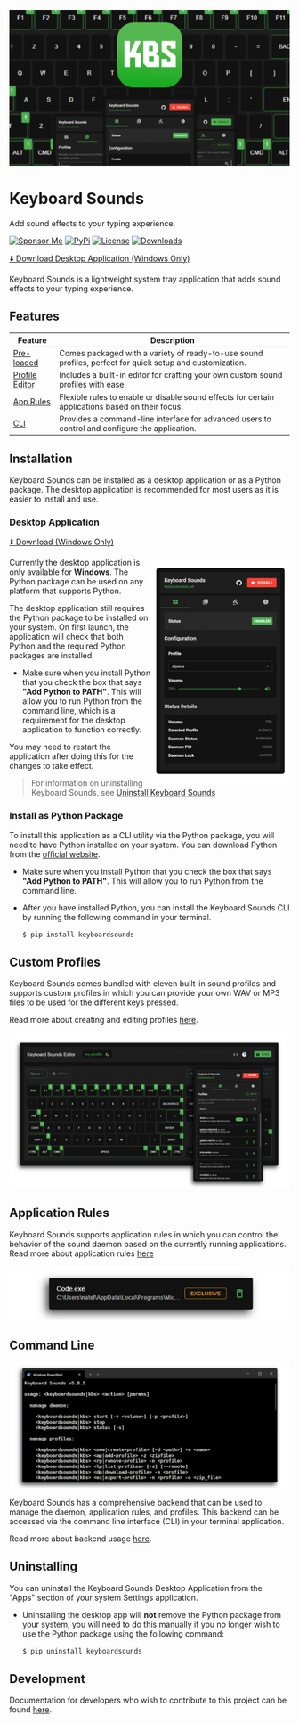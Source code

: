 ![Banner](./banner.png)

# Keyboard Sounds

Add sound effects to your typing experience.

[![Sponsor Me](https://img.shields.io/badge/%F0%9F%92%B8-Sponsor%20Me!-blue)](https://github.com/sponsors/nathan-fiscaletti)
[![PyPi](https://badge.fury.io/py/keyboardsounds.svg)](https://badge.fury.io/py/keyboardsounds)
[![License](https://img.shields.io/github/license/nathan-fiscaletti/keyboardsounds.svg)](https://github.com/nathan-fiscaletti/keyboardsounds/blob/master/LICENSE)
[![Downloads](https://static.pepy.tech/badge/keyboardsounds)](https://pepy.tech/project/keyboardsounds)

[⬇️ Download Desktop Application (Windows Only)](https://github.com/nathan-fiscaletti/keyboardsounds/releases/latest)

Keyboard Sounds is a lightweight system tray application that adds sound effects to your typing experience.

## Features

| Feature                        | Description                                                                                     |
|--------------------------------|-------------------------------------------------------------------------------------------------|
| [Pre-loaded](./keyboardsounds/profiles)        | Comes packaged with a variety of ready-to-use sound profiles, perfect for quick setup and customization. |
| [Profile Editor](#custom-profiles) | Includes a built-in editor for crafting your own custom sound profiles with ease.              |
| [App Rules](#application-rules)     | Flexible rules to enable or disable sound effects for certain applications based on their focus. |
| [CLI](#command-line) | Provides a command-line interface for advanced users to control and configure the application. |

## Installation

Keyboard Sounds can be installed as a desktop application or as a Python package. The desktop application is recommended for most users as it is easier to install and use.

### Desktop Application

[⬇️ Download (Windows Only)](https://github.com/nathan-fiscaletti/keyboardsounds/releases/latest)

<img align="right" src="./application/main.png" width="250" />

Currently the desktop application is only available for **Windows**. The Python package can be used on any platform that supports Python.

The desktop application still requires the Python package to be installed on your system. On first launch, the application will check that both Python and the required Python packages are installed.

  - Make sure when you install Python that you check the box that says **"Add Python to PATH"**. This will allow you to run Python from the command line, which is a requirement for the desktop application to function correctly.

You may need to restart the application after doing this for the changes to take effect.

> For information on uninstalling Keyboard Sounds, see [Uninstall Keyboard Sounds](#uninstalling)

### Install as Python Package

To install this application as a CLI utility via the Python package, you will need to have Python installed on your system. You can download Python from the [official website](https://www.python.org/).

  - Make sure when you install Python that you check the box that says **"Add Python to PATH"**. This will allow you to run Python from the command line.
  - After you have installed Python, you can install the Keyboard Sounds CLI by running the following command in your terminal.

    ```sh
    $ pip install keyboardsounds
    ```

## Custom Profiles

Keyboard Sounds comes bundled with eleven built-in sound profiles and supports custom profiles in which you can provide your own WAV or MP3 files to be used for the different keys pressed.

Read more about creating and editing profiles [here](./docs/custom-profiles.md).

![Custom Profiles](./application/editor-with-profiles.png)

## Application Rules

Keyboard Sounds supports application rules in which you can control the behavior of the sound daemon based on the currently running applications. Read more about application rules [here](./docs/backend.md#managing-application-rules-windows-only)

<p align="center">
  <img src="./application/app-rule.png" />
</p>

## Command Line

<p align="center">
  <img src="./application/cli.png" />
</p>

Keyboard Sounds has a comprehensive backend that can be used to manage the daemon, application rules, and profiles. This backend can be accessed via the command line interface (CLI) in your terminal application.

Read more about backend usage [here](./docs/backend.md).

## Uninstalling

You can uninstall the Keyboard Sounds Desktop Application from the "Apps" section of your system Settings application. 

- Uninstalling the desktop app will **not** remove the Python package from your system, you will need to do this manually if you no longer wish to use the Python package using the following command:

  ```sh
  $ pip uninstall keyboardsounds
  ```

## Development

Documentation for developers who wish to contribute to this project can be found [here](./docs/development.md).
